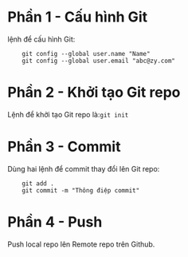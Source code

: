 # Phần 1 - Cấu hình Git
lệnh để cấu hình Git:
```
    git config --global user.name "Name"
    git config --global user.email "abc@zy.com"
```

# Phần 2 - Khởi tạo Git repo
Lệnh để khởi tạo Git repo là:`git init`

# Phần 3 - Commit
Dùng hai lệnh để commit thay đổi lên Git repo:
```
    git add .
    git commit -m "Thông điệp commit"
```

# Phần 4 - Push
Push local repo lên Remote repo trên Github.
